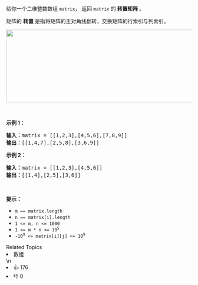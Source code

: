 <p>给你一个二维整数数组 <code>matrix</code>， 返回 <code>matrix</code> 的 <strong>转置矩阵</strong> 。</p>

<p>矩阵的 <strong>转置</strong> 是指将矩阵的主对角线翻转，交换矩阵的行索引与列索引。</p>

<p><img alt="" src="https://assets.leetcode.com/uploads/2021/02/10/hint_transpose.png" style="width: 600px; height: 197px;" /></p>

<p> </p>

<p><strong>示例 1：</strong></p>

<pre>
<strong>输入：</strong>matrix = [[1,2,3],[4,5,6],[7,8,9]]
<strong>输出：</strong>[[1,4,7],[2,5,8],[3,6,9]]
</pre>

<p><strong>示例 2：</strong></p>

<pre>
<strong>输入：</strong>matrix = [[1,2,3],[4,5,6]]
<strong>输出：</strong>[[1,4],[2,5],[3,6]]
</pre>

<p> </p>

<p><strong>提示：</strong></p>

<ul>
	<li><code>m == matrix.length</code></li>
	<li><code>n == matrix[i].length</code></li>
	<li><code>1 <= m, n <= 1000</code></li>
	<li><code>1 <= m * n <= 10<sup>5</sup></code></li>
	<li><code>-10<sup>9</sup> <= matrix[i][j] <= 10<sup>9</sup></code></li>
</ul>
<div><div>Related Topics</div><div><li>数组</li></div></div>\n<div><li>👍 176</li><li>👎 0</li></div>
